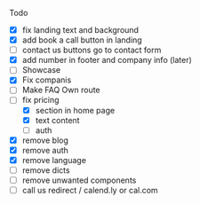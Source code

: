 Todo

- [x] fix landing text and background
- [x] add book a call button in landing
- [ ] contact us buttons go to contact form
- [x] add number in footer and company info (later)
- [ ] Showcase
- [x] Fix companis
- [ ] Make FAQ Own route
- [ ] fix pricing
  - [x] section in home page
  - [x] text content
  - [ ] auth
- [x] remove blog
- [x] remove auth
- [x] remove language
- [ ] remove dicts
- [ ] remove unwanted components
- [ ] call us redirect / calend.ly or cal.com
